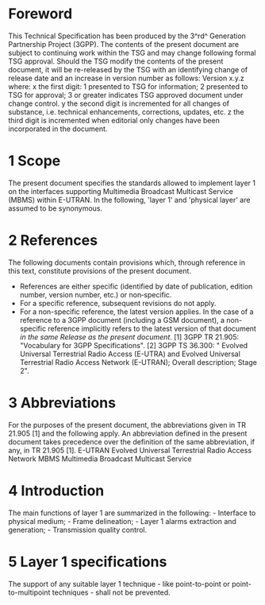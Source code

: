 # Foreword
This Technical Specification has been produced by the 3^rd^ Generation
Partnership Project (3GPP).
The contents of the present document are subject to continuing work within the
TSG and may change following formal TSG approval. Should the TSG modify the
contents of the present document, it will be re-released by the TSG with an
identifying change of release date and an increase in version number as
follows:
Version x.y.z
where:
x the first digit:
1 presented to TSG for information;
2 presented to TSG for approval;
3 or greater indicates TSG approved document under change control.
y the second digit is incremented for all changes of substance, i.e. technical
enhancements, corrections, updates, etc.
z the third digit is incremented when editorial only changes have been
incorporated in the document.
# 1 Scope
The present document specifies the standards allowed to implement layer 1 on
the interfaces supporting Multimedia Broadcast Multicast Service (MBMS) within
E-UTRAN.
In the following, \'layer 1\' and \'physical layer\' are assumed to be
synonymous.
# 2 References
The following documents contain provisions which, through reference in this
text, constitute provisions of the present document.
  * References are either specific (identified by date of publication, edition number, version number, etc.) or non‑specific.
  * For a specific reference, subsequent revisions do not apply.
  * For a non-specific reference, the latest version applies. In the case of a reference to a 3GPP document (including a GSM document), a non-specific reference implicitly refers to the latest version of that document _in the same Release as the present document_.
[1] 3GPP TR 21.905: \"Vocabulary for 3GPP Specifications\".
[2] 3GPP TS 36.300: \" Evolved Universal Terrestrial Radio Access (E-UTRA) and
Evolved Universal Terrestrial Radio Access Network (E-UTRAN); Overall
description; Stage 2\".
# 3 Abbreviations
For the purposes of the present document, the abbreviations given in TR 21.905
[1] and the following apply. An abbreviation defined in the present document
takes precedence over the definition of the same abbreviation, if any, in TR
21.905 [1].
E-UTRAN Evolved Universal Terrestrial Radio Access Network
MBMS Multimedia Broadcast Multicast Service
# 4 Introduction
The main functions of layer 1 are summarized in the following:
\- Interface to physical medium;
\- Frame delineation;
\- Layer 1 alarms extraction and generation;
\- Transmission quality control.
# 5 Layer 1 specifications
The support of any suitable layer 1 technique - like point-to-point or point-
to-multipoint techniques - shall not be prevented.
#